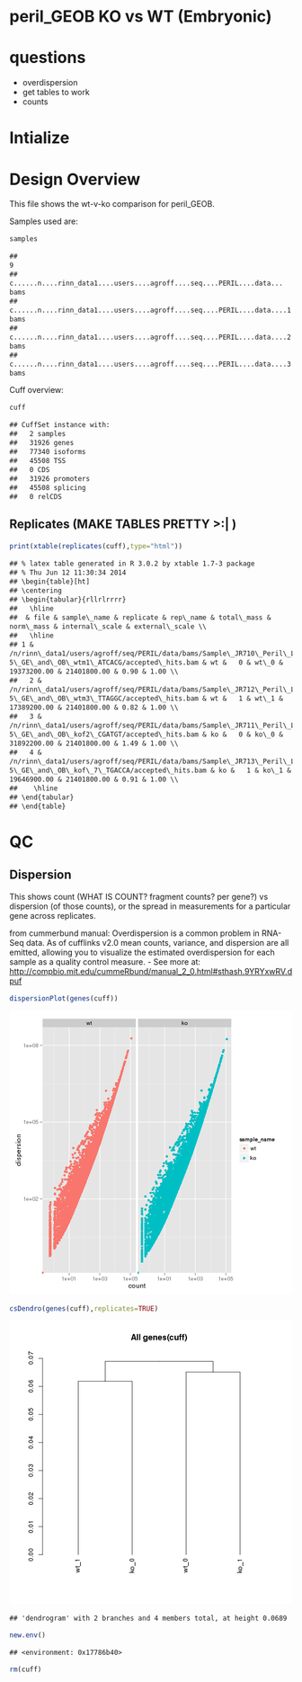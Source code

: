 peril_GEOB KO vs WT (Embryonic)
======================================

# questions
- overdispersion
- get tables to work
- counts






# Intialize


# Design Overview

This file shows the wt-v-ko comparison for peril_GEOB. 

Samples used are:

```r
samples
```

```
##                                                                           9
## c......n....rinn_data1....users....agroff....seq....PERIL....data...   bams
## c......n....rinn_data1....users....agroff....seq....PERIL....data....1 bams
## c......n....rinn_data1....users....agroff....seq....PERIL....data....2 bams
## c......n....rinn_data1....users....agroff....seq....PERIL....data....3 bams
```


Cuff overview:

```r
cuff
```

```
## CuffSet instance with:
## 	 2 samples
## 	 31926 genes
## 	 77340 isoforms
## 	 45508 TSS
## 	 0 CDS
## 	 31926 promoters
## 	 45508 splicing
## 	 0 relCDS
```

## Replicates (MAKE TABLES PRETTY >:| )

```r
print(xtable(replicates(cuff),type="html"))
```

```
## % latex table generated in R 3.0.2 by xtable 1.7-3 package
## % Thu Jun 12 11:30:34 2014
## \begin{table}[ht]
## \centering
## \begin{tabular}{rllrlrrrr}
##   \hline
##  & file & sample\_name & replicate & rep\_name & total\_mass & norm\_mass & internal\_scale & external\_scale \\ 
##   \hline
## 1 & /n/rinn\_data1/users/agroff/seq/PERIL/data/bams/Sample\_JR710\_Peril\_L46\_E14-5\_GE\_and\_OB\_wtm1\_ATCACG/accepted\_hits.bam & wt &   0 & wt\_0 & 19373200.00 & 21401800.00 & 0.90 & 1.00 \\ 
##   2 & /n/rinn\_data1/users/agroff/seq/PERIL/data/bams/Sample\_JR712\_Peril\_L46\_E14-5\_GE\_and\_OB\_wtm3\_TTAGGC/accepted\_hits.bam & wt &   1 & wt\_1 & 17389200.00 & 21401800.00 & 0.82 & 1.00 \\ 
##   3 & /n/rinn\_data1/users/agroff/seq/PERIL/data/bams/Sample\_JR711\_Peril\_L46\_E14-5\_GE\_and\_OB\_kof2\_CGATGT/accepted\_hits.bam & ko &   0 & ko\_0 & 31892200.00 & 21401800.00 & 1.49 & 1.00 \\ 
##   4 & /n/rinn\_data1/users/agroff/seq/PERIL/data/bams/Sample\_JR713\_Peril\_L46\_E14-5\_GE\_and\_OB\_kof\_7\_TGACCA/accepted\_hits.bam & ko &   1 & ko\_1 & 19646900.00 & 21401800.00 & 0.91 & 1.00 \\ 
##    \hline
## \end{tabular}
## \end{table}
```

# QC

## Dispersion

This shows count (WHAT IS COUNT? fragment counts? per gene?) vs dispersion (of those counts), or the spread in measurements for a particular gene across replicates. 

from cummerbund manual: Overdispersion is a common problem in RNA-Seq data. As of cufflinks v2.0 mean counts, variance, and dispersion are all emitted, allowing you to visualize the estimated overdispersion for each sample as a quality control measure. - See more at: http://compbio.mit.edu/cummeRbund/manual_2_0.html#sthash.9YRYxwRV.dpuf



```r
dispersionPlot(genes(cuff))
```

![plot of chunk dispersion](figure/peril_GEOBdispersion1.png) 

```r
csDendro(genes(cuff),replicates=TRUE)
```

![plot of chunk dispersion](figure/peril_GEOBdispersion2.png) 

```
## 'dendrogram' with 2 branches and 4 members total, at height 0.0689
```

```r
new.env()
```

```
## <environment: 0x17786b40>
```

```r
rm(cuff)
```
